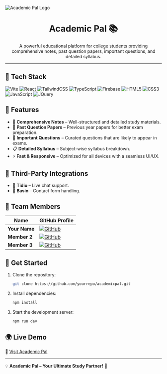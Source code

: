 ![Academic Pal Logo](your_logo_url_here)

<h1 align="center">Academic Pal 📚</h1>

<p align="center">
  A powerful educational platform for college students providing comprehensive notes, past question papers, important questions, and detailed syllabus.
</p>

---

## 🚀 Tech Stack

![Vite](https://img.shields.io/badge/Vite-646CFF?style=for-the-badge&logo=vite&logoColor=white)
![React](https://img.shields.io/badge/React-61DAFB?style=for-the-badge&logo=react&logoColor=black)
![TailwindCSS](https://img.shields.io/badge/TailwindCSS-38B2AC?style=for-the-badge&logo=tailwindcss&logoColor=white)
![TypeScript](https://img.shields.io/badge/TypeScript-3178C6?style=for-the-badge&logo=typescript&logoColor=white)
![Firebase](https://img.shields.io/badge/Firebase-FFCA28?style=for-the-badge&logo=firebase&logoColor=black)
![HTML5](https://img.shields.io/badge/HTML5-E34F26?style=for-the-badge&logo=html5&logoColor=white)
![CSS3](https://img.shields.io/badge/CSS3-1572B6?style=for-the-badge&logo=css3&logoColor=white)
![JavaScript](https://img.shields.io/badge/JavaScript-F7DF1E?style=for-the-badge&logo=javascript&logoColor=black)
![JQuery](https://img.shields.io/badge/JQuery-0769AD?style=for-the-badge&logo=jquery&logoColor=white)

## 🌟 Features

- 📖 **Comprehensive Notes** – Well-structured and detailed study materials.
- 📝 **Past Question Papers** – Previous year papers for better exam preparation.
- 🎯 **Important Questions** – Curated questions that are likely to appear in exams.
- 📋 **Detailed Syllabus** – Subject-wise syllabus breakdown.
- ⚡ **Fast & Responsive** – Optimized for all devices with a seamless UI/UX.

## 🔌 Third-Party Integrations

- 💬 **Tidio** – Live chat support.
- 📩 **Basin** – Contact form handling.

## 👥 Team Members

| Name | GitHub Profile |
|------|--------------|
| **Your Name** | [![GitHub](https://img.shields.io/badge/GitHub-181717?style=for-the-badge&logo=github&logoColor=white)](https://github.com/yourprofile) |
| **Member 2** | [![GitHub](https://img.shields.io/badge/GitHub-181717?style=for-the-badge&logo=github&logoColor=white)](https://github.com/member2) |
| **Member 3** | [![GitHub](https://img.shields.io/badge/GitHub-181717?style=for-the-badge&logo=github&logoColor=white)](https://github.com/member3) |

## 🎯 Get Started

1. Clone the repository:
   ```bash
   git clone https://github.com/yourrepo/academicpal.git
   ```
2. Install dependencies:
   ```bash
   npm install
   ```
3. Start the development server:
   ```bash
   npm run dev
   ```

## 🌍 Live Demo
🔗 [Visit Academic Pal](https://academicpal7.onrender.com/)

---

💡 **Academic Pal – Your Ultimate Study Partner!** 🚀
